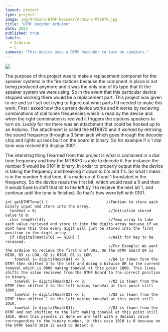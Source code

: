 ```yaml
---
layout: project
type: project
image: img/Arduino-DTMF-Decoder/Arduino-MT8870.jpg
title: "DTMF Decoder Arduino"
date: 2022
published: true
labels:
  - Arduino
  - C
summary: "This device uses a DTMF Deconder to turn on speakers."
---
```


<img class="img-fluid" src="..img/Arduino-DTMF-Decoder/Arduino-MT8870-Schematic.jpg">

  The purpose of this project was to make a replacement componet for the speaker systems in the fire stations because the compnent in place is not being produced anymore and it was the only one of its type that fit the speaker system we were using. So in the event that this particular device stopped working there would be a replacement part. This project was given to me and so I set out trying to figure out what parts I'd needed to make this work. First I asked how the current device works and it works by recieving combinations of dial tones frequencies which is read by the device and when the right combination is recived it triggers the stations speakers to turn on. Luckly for me there was an attachment that could be hooked up to an Arduino. The attachment is called the MT8870 and it worked by retriving the sound frequency through a 3.5mm jack which goes through the decoder chip and lights up leds built on the board in binary. So for example if a 1 dial tone was recived it'd display 0001.

  The intersting thing I learned from this project is what is contained in a dial tone frequency and how the MT8870 is able to decode it. For instance the number 5 would be 0101 in binary. In order to properly output this the device is taking the frequency and breaking it down to 0's and 1's. So what I mean is in the number 5 dial tone, it is made up of 0 and 1 translated in the frequency. So the device reads the first bit, which would read a 0 and then it would have to shift that bit to the left by 1 to recieve the next bit 1, and continue until the tone is finished. So that's how were left with 0101.

  
```
int getDTMFTone() {                          //Funtion to store each binary input and store into the array.
  toneVal = 0;                                //Initialize stored value to 0.
  char tempStr[4];                            //Temp array to take each value recieved and store it into the digits array becuase if we dont have this then every digit will just be stored into the first position in the digit array.
  if (digitalRead(STQ) == HIGH) {             //Wait for key to be released.
                                              //For Example: We want the arduino to recieve the first 0 of 001. On the DTMF board Q4 is HIGH, Q3 is LOW, Q2 is HIGH, Q1 is LOW.
    toneVal |= digitalRead(Q4) << 3;          //Q4 is taken form the DTMf then shifted 3 to the left and doing a bitwise OR to the current toneVal which is 0000 making toneVal at this point 1000. This lines shifts the value recieved from the DTMF board to the correct position in binary.
    toneVal |= digitalRead(Q3) << 2;          //Q3 is tkaen from the DTMF then shifted 2 to the left making toneVal at this point still 1000.
    toneVal |= digitalRead(Q2) << 1;          //Q2 is tkaen from the DTMF then shifted 1 to the left making toneVal at this point still 1010.
    toneVal |= digitalRead(Q1);               //Q1 is tkaen from the DTMF and not shifting to the left making toneVal at this point still 1010. When this process is done we are left with a decimal value corresponding to the binary number, in this case 1010 is 0 becuase on the DTMF board 1010 is used to detect 0. 
```

